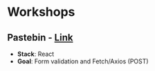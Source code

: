 # Workshops

## Pastebin - [Link](https://github.com/WildCodeSchool/workshops/tree/master/pastebin)

* **Stack**: React
* **Goal**: Form validation and Fetch/Axios (POST)
